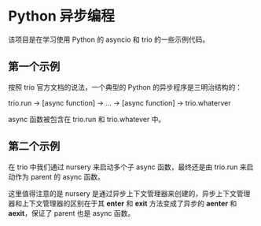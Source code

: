 # Python 异步编程

该项目是在学习使用 Python 的 asyncio 和 trio 的一些示例代码。

## 第一个示例

按照 trio 官方文档的说法，一个典型的 Python 的异步程序是三明治结构的：

trio.run -> [async function] -> ... -> [async function] -> trio.whaterver

async 函数被包含在 trio.run 和 trio.whatever 中。

## 第二个示例

在 trio 中我们通过 nursery 来启动多个子 async 函数，最终还是由 trio.run 来启动作为 parent 的 async 函数。

这里值得注意的是 nursery 是通过异步上下文管理器来创建的，异步上下文管理器和上下文管理器的区别在于其 __enter__ 和 __exit__ 方法变成了异步的 __aenter__ 和 __aexit__，保证了 parent 也是 async 函数。
